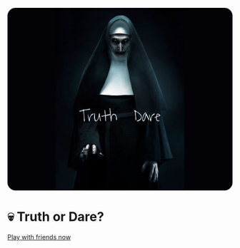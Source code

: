 <p align="center">
    <img src="screenshot.png" alt="project screenshot" />
</p>


# 💀 Truth or Dare?

[Play with friends now](https://truth-or-dare-psi.vercel.app/)
